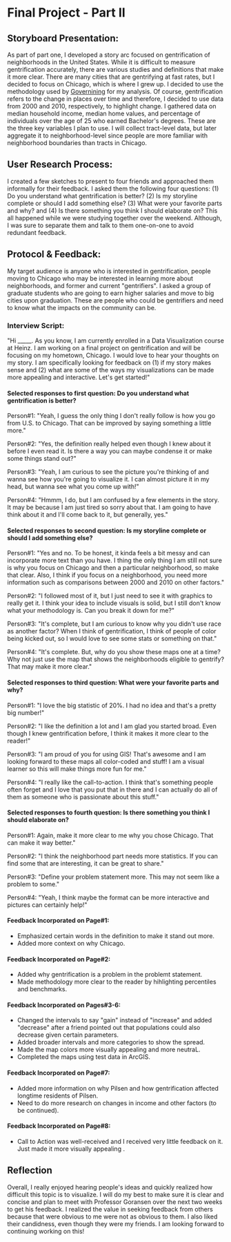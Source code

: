 # Final Project - Part II

## Storyboard Presentation:

As part of part one, I developed a story arc focused on gentrification of neighborhoods in the United States. While it is difficult to measure gentrification accurately, there are various studies and definitions that make it more clear. There are many cities that are gentrifying at fast rates, but I decided to focus on Chicago, which is where I grew up. I decided to use the methodology used by [Governining](https://www.governing.com/gov-data/chicago-gentrification-maps-demographic-data.html) for my analysis. Of course, gentrification refers to the change in places over time and therefore, I decided to use data from 2000 and 2010, respectively, to highlight change. I gathered data on median household income, median home values, and percentage of individuals over the age of 25 who earned Bachelor's degrees. These are the three key variables I plan to use. I will collect tract-level data, but later aggregate it to neighborhood-level since people are more familiar with neighborhood boundaries than tracts in Chicago.

## User Research Process:

I created a few sketches to present to four friends and approached them informally for their feedback. I asked them the following four questions: (1) Do you understand what gentrification is better? (2) Is my storyline complete or should I add something else? (3) What were your favorite parts and why? and (4) Is there something you think I should elaborate on? This all happened while we were studying together over the weekend. Although, I was sure to separate them and talk to them one-on-one to avoid redundant feedback.

## Protocol & Feedback:

My target audience is anyone who is interested in gentrification, people moving to Chicago who may be interested in learning more about neighborhoods, and former and current "gentrifiers". I asked a group of graduate students who are going to earn higher salaries and move to big cities upon graduation. These are people who could be gentrifiers and need to know what the impacts on the community can be. 

### Interview Script:
"Hi _____. As you know, I am currently enrolled in a Data Visualization course at Heinz. I am working on a final project on gentrification and will be focusing on my hometown, Chicago. I would love to hear your thoughts on my story. I am specifically looking for feedback on (1) if my story makes sense  and (2) what are some of the ways my visualizations can be made more appealing and interactive. Let's get started!"

#### Selected responses to first question: Do you understand what gentrification is better?
Person#1: "Yeah, I guess the only thing I don't really follow is how you go from U.S. to Chicago. That can be improved by saying something a little more."

Person#2: "Yes, the definition really helped even though I knew about it before I even read it. Is there a way you can maybe condense it or make some things stand out?"

Person#3: "Yeah, I am curious to see the picture you're thinking of and wanna see how you're going to visualize it. I can almost picture it in my head, but wanna see what you come up with!"

Person#4: "Hmmm, I do, but I am confused by a few elements in the story. It may be because I am just tired so sorry about that. I am going to have think about it and I'll come back to it, but generally, yes."

#### Selected responses to second question: Is my storyline complete or should I add something else?
Person#1: "Yes and no. To be honest, it kinda feels a bit messy and can incorporate more text than you have. I thing the only thing I am still not sure is why you focus on Chicago and then a particular neighborhood, so make that clear. Also, I think if you focus on a neighborhood, you need more information such as comparisons between 2000 and 2010 on other factors."

Person#2: "I followed most of it, but I just need to see it with graphics to really get it. I think your idea to include visuals is solid, but I still don't know what your methodology is. Can you break it down for me?"

Person#3: "It's complete, but I am curious to know why you didn't use race as another factor? When I think of gentrification, I think of people of color being kicked out, so I would love to see some stats or something on that."

Person#4: "It's complete. But, why do you show these maps one at a time? Why not just use the map that shows the neighborhoods eligible to gentrify? That may make it more clear."

#### Selected responses to third question: What were your favorite parts and why?
Person#1: "I love the big statistic of 20%. I had no idea and that's a pretty big number!"

Person#2: "I like the definition a lot and I am glad you started broad. Even though I knew gentrification before, I think it makes it more clear to the reader!"

Person#3: "I am proud of you for using GIS! That's awesome and I am looking forward to these maps all color-coded and stuff! I am a visual learner so this will make things more fun for me."

Person#4: "I really like the call-to-action. I think that's something people often forget and I love that you put that in there and I can actually do all of them as someone who is passionate about this stuff."

#### Selected responses to fourth question: Is there something you think I should elaborate on?
Person#1: Again, make it more clear to me why you chose Chicago. That can make it way better."

Person#2: "I think the neighborhood part needs more statistics. If you can find some that are interesting, it can be great to share."

Person#3: "Define your problem statement more. This may not seem like a problem to some."

Person#4: "Yeah, I think maybe the format can be more interactive and pictures can certainly help!"

#### Feedback Incorporated on Page#1:
- Emphasized certain words in the definition to make it stand out more.
- Added more context on why Chicago.

#### Feedback Incorporated on Page#2:
- Added why gentrification is a problem in the problemt statement.
- Made methodology more clear to the reader by hihlighting percentiles and benchmarks.

#### Feedback Incorporated on Pages#3-6:
- Changed the intervals to say "gain" instead of "increase" and added "decrease" after a friend pointed out that populations could also decrease given certain parameters. 
- Added broader intervals and more categories to show the spread.
- Made the map colors more visually appealing and more neutraL.
- Completed the maps using test data in ArcGIS.

#### Feedback Incorporated on Page#7:
- Added more information on why Pilsen and how gentrification affected longtime residents of Pilsen.
- Need to do more research on changes in income and other factors (to be continued).

#### Feedback Incorporated on Page#8:
- Call to Action was well-received and I received very little feedback on it. Just made it more visually appealing .

## Reflection

Overall, I really enjoyed hearing people's ideas and quickly realized how difficult this topic is to visualize. I will do my best to make sure it is clear and concise and plan to meet with Professor Goransen over the next two weeks to get his feedback. I realized the value in seeking feedback from others because that were obvious to me were not as obvious to them. I also liked their candidness, even though they were my friends. I am looking forward to continuing working on this!

